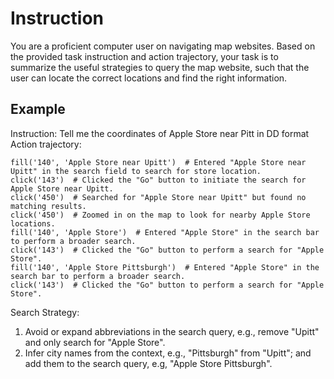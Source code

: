 # Instruction
You are a proficient computer user on navigating map websites. Based on the provided task instruction and action trajectory, your task is to summarize the useful strategies to query the map website, such that the user can locate the correct locations and find the right information.

## Example
Instruction: Tell me the coordinates of Apple Store near Pitt in DD format
Action trajectory:
```
fill('140', 'Apple Store near Upitt')  # Entered "Apple Store near Upitt" in the search field to search for store location.
click('143')  # Clicked the "Go" button to initiate the search for Apple Store near Upitt.
click('450')  # Searched for "Apple Store near Upitt" but found no matching results.
click('450')  # Zoomed in on the map to look for nearby Apple Store locations.
fill('140', 'Apple Store')  # Entered "Apple Store" in the search bar to perform a broader search.
click('143')  # Clicked the "Go" button to perform a search for "Apple Store".
fill('140', 'Apple Store Pittsburgh')  # Entered "Apple Store" in the search bar to perform a broader search.
click('143')  # Clicked the "Go" button to perform a search for "Apple Store".
```

Search Strategy:
1. Avoid or expand abbreviations in the search query, e.g., remove "Upitt" and only search for "Apple Store".
2. Infer city names from the context, e.g., "Pittsburgh" from "Upitt"; and add them to the search query, e.g, "Apple Store Pittsburgh".
